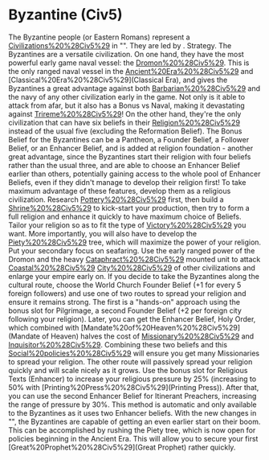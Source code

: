 # Byzantine (Civ5)

The Byzantine people (or Eastern Romans) represent a [Civilizations%20%28Civ5%29](civilization) in "". They are led by .
Strategy.
The Byzantines are a versatile civilization. On one hand, they have the most powerful early game naval vessel: the [Dromon%20%28Civ5%29](Dromon). This is the only ranged naval vessel in the [Ancient%20Era%20%28Civ5%29](Ancient) and [Classical%20Era%20%28Civ5%29](Classical Era), and gives the Byzantines a great advantage against both [Barbarian%20%28Civ5%29](barbarians) and the navy of any other civilization early in the game. Not only is it able to attack from afar, but it also has a Bonus vs Naval, making it devastating against [Trireme%20%28Civ5%29](Triremes)!
On the other hand, they're the only civilization that can have six beliefs in their [Religion%20%28Civ5%29](religion) instead of the usual five (excluding the Reformation Belief). The Bonus Belief for the Byzantines can be a Pantheon, a Founder Belief, a Follower Belief, or an Enhancer Belief, and is added at religion foundation - another great advantage, since the Byzantines start their religion with four beliefs rather than the usual three, and are able to choose an Enhancer Belief earlier than others, potentially gaining access to the whole pool of Enhancer Beliefs, even if they didn't manage to develop their religion first!
To take maximum advantage of these features, develop them as a religious civilization. Research [Pottery%20%28Civ5%29](Pottery) first, then build a [Shrine%20%28Civ5%29](Shrine) to kick-start your production, then try to form a full religion and enhance it quickly to have maximum choice of Beliefs. Tailor your religion so as to fit the type of [Victory%20%28Civ5%29](victory) you want. More importantly, you will also have to develop the [Piety%20%28Civ5%29](Piety) tree, which will maximize the power of your religion.
Put your secondary focus on seafaring. Use the early ranged power of the Dromon and the heavy [Cataphract%20%28Civ5%29](Cataphract) mounted unit to attack [Coastal%20%28Civ5%29](coastal) [City%20%28Civ5%29](cities) of other civilizations and enlarge your empire early on.
If you decide to take the Byzantines along the cultural route, choose the World Church Founder Belief (+1 for every 5 foreign followers) and use one of two routes to spread your religion and ensure it remains strong. The first is a "hands-on" approach using the bonus slot for Pilgrimage, a second Founder Belief (+2 per foreign city following your religion). Later, you can get the Enhancer Belief, Holy Order, which combined with [Mandate%20of%20Heaven%20%28Civ5%29](Mandate of Heaven) halves the cost of [Missionary%20%28Civ5%29](Missionaries) and [Inquisitor%20%28Civ5%29](Inquisitors). Combining these two beliefs and this [Social%20policies%20%28Civ5%29](policy) will ensure you get many Missionaries to spread your religion. The other route will passively spread your religion quickly and will scale nicely as it grows. Use the bonus slot for Religious Texts (Enhancer) to increase your religious pressure by 25% (increasing to 50% with [Printing%20Press%20%28Civ5%29](Printing Press)). After that, you can use the second Enhancer Belief for Itinerant Preachers, increasing the range of pressure by 30%. This method is automatic and only available to the Byzantines as it uses two Enhancer beliefs.
With the new changes in "", the Byzantines are capable of getting an even earlier start on their boom. This can be accomplished by rushing the Piety tree, which is now open for policies beginning in the Ancient Era. This will allow you to secure your first [Great%20Prophet%20%28Civ5%29](Great Prophet) rather quickly.